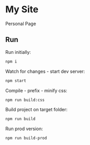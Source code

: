 # My Site

Personal Page

## Run

Run initially:

```bash
npm i
```

Watch for changes - start dev server:

```bash
npm start
```

Compile - prefix - minify css:

```bash
npm run build:css
```

Build project on target folder:

```bash
npm run build
```

Run prod version:

```bash
npm run build-prod
```
